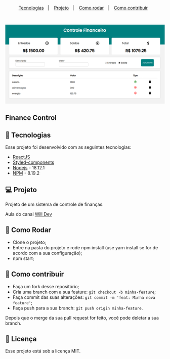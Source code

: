 <p align="center">
  <a href="#-tecnologias">Tecnologias</a>&nbsp;&nbsp;&nbsp;|&nbsp;&nbsp;&nbsp;
  <a href="#-projeto">Projeto</a>&nbsp;&nbsp;&nbsp;|&nbsp;&nbsp;&nbsp;
  <a href="#-como-rodar">Como rodar</a>&nbsp;&nbsp;&nbsp;|&nbsp;&nbsp;&nbsp;
  <a href="#-como-contribuir">Como contribuir</a>&nbsp;&nbsp;&nbsp;
  </p>

<br>

<p align="center">
  <img alt="" src=".github/image.png">
</p>

## Finance Control

## 🚀 Tecnologias

Esse projeto foi desenvolvido com as seguintes tecnologias:

- [ReactJS](https://reactjs.org/)
- [Styled-components](https://styled-components.com/)
- [Nodejs](https://nodejs.org/en/) - 18.12.1
- [NPM](https://www.npmjs.com/) - 8.19.2

## 💻 Projeto

Projeto de um sistema de controle de finanças.

Aula do canal [Will Dev](https://www.youtube.com/watch?v=pj4vA67olbU)

## 🚀 Como Rodar

- Clone o projeto;
- Entre na pasta do projeto e rode npm install (use yarn install se for de acordo com a sua configuração);
- npm start;

## 🤔 Como contribuir

- Faça um fork desse repositório;
- Cria uma branch com a sua feature: `git checkout -b minha-feature`;
- Faça commit das suas alterações: `git commit -m 'feat: Minha nova feature'`;
- Faça push para a sua branch: `git push origin minha-feature`.

Depois que o merge da sua pull request for feito, você pode deletar a sua branch.

## 📝 Licença

Esse projeto está sob a licença MIT.